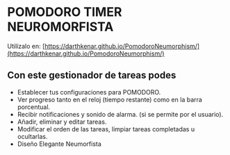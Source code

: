 # POMODORO TIMER NEUROMORFISTA

Utilízalo en:
[https://darthkenar.github.io/PomodoroNeumorphism/](https://darthkenar.github.io/PomodoroNeumorphism/)

## Con este gestionador de tareas podes

- Establecer tus configuraciones para POMODORO.
- Ver progreso tanto en el reloj (tiempo restante) como en la barra porcentual.
- Recibir notificaciones y sonido de alarma. (si se permite por el usuario).
- Añadir, eliminar y editar tareas.
- Modificar el orden de las tareas, limpiar tareas completadas u ocultarlas.
- Diseño Elegante Neumorfista
